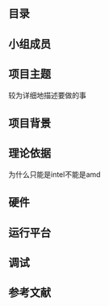 ## 目录

## 小组成员

## 项目主题

较为详细地描述要做的事

## 项目背景

## 理论依据

为什么只能是intel不能是amd

## 硬件

## 运行平台

## 调试

## 参考文献

## 


